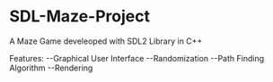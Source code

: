 # SDL-Maze-Project
A Maze Game develeoped with SDL2 Library in C++

Features:
--Graphical User Interface
--Randomization
--Path Finding Algorithm
--Rendering
